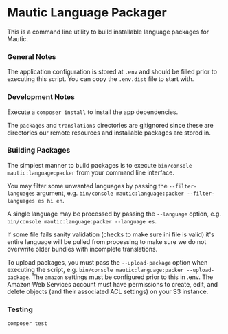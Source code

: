 Mautic Language Packager
====================

This is a command line utility to build installable language packages for Mautic.

### General Notes

The application configuration is stored at `.env` and should be filled prior to executing this script.  You can copy the `.env.dist` file to start with.

### Development Notes

Execute a `composer install` to install the app dependencies.

The `packages` and `translations` directories are gitignored since these are directories our remote resources and installable packages are stored in.

### Building Packages

The simplest manner to build packages is to execute `bin/console mautic:language:packer` from your command line interface.

You may filter some unwanted languages by passing the `--filter-languages` argument, e.g. `bin/console mautic:language:packer --filter-languages es hi en`.

A single language may be processed by passing the `--language` option, e.g. `bin/console mautic:language:packer --language es`.

If some file fails sanity validation (checks to make sure ini file is valid) it's entire language will be pulled from processing to make sure we do not overwrite older bundles with incomplete translations.

To upload packages, you must pass the `--upload-package` option when executing the script, e.g. `bin/console mautic:language:packer --upload-package`.  The `amazon` settings must be configured prior to this in .env. The Amazon Web Services account must have permissions to create, edit, and delete objects (and their associated ACL settings) on your S3 instance.

### Testing

`composer test`

